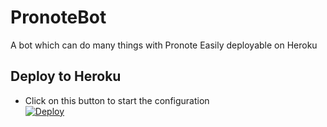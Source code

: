 # PronoteBot
A bot which can do many things with Pronote Easily deployable on Heroku

## Deploy to Heroku
* Click on this button to start the configuration\
[![Deploy](https://www.herokucdn.com/deploy/button.svg)](https://heroku.com/deploy?template=https://github.com/Bapt5/PronoteBot/tree/main)
